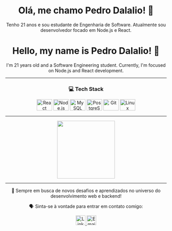 <h1 align="center">Olá, me chamo Pedro Dalalio! 👋</h1>
<p align="center">Tenho 21 anos e sou estudante de Engenharia de Software. Atualmente sou desenvolvedor focado em Node.js e React.</p>

<h1 align="center">Hello, my name is Pedro Dalalio! 👋</h1>
<p align="center">I'm 21 years old and a Software Engineering student. Currently, I'm focused on Node.js and React development.</p>

---

<h3 align="center">💻 Tech Stack</h3>

<p align="center">
  <img alt="React" height="35" width="48" src="https://cdn.jsdelivr.net/gh/devicons/devicon@latest/icons/react/react-original-wordmark.svg">
  <img alt="Node.js" height="35" width="48" src="https://cdn.jsdelivr.net/gh/devicons/devicon@latest/icons/nodejs/nodejs-original-wordmark.svg">
  <img alt="MySQL" height="35" width="48" src="https://cdn.jsdelivr.net/gh/devicons/devicon/icons/mysql/mysql-plain-wordmark.svg">
  <img alt="PostgreSQL" height="35" width="48" src="https://cdn.jsdelivr.net/gh/devicons/devicon@latest/icons/postgresql/postgresql-original.svg">
  <img alt="Git" height="35" width="48" src="https://cdn.jsdelivr.net/gh/devicons/devicon/icons/git/git-original.svg">
  <img alt="Linux" height="35" width="48" src="https://cdn.jsdelivr.net/gh/devicons/devicon@latest/icons/linux/linux-plain.svg">
</p>

---

<div align="center">
  <a href="https://github.com/pedrodalalio" target="_blank">
    <img height="180em" src="https://github-readme-stats.vercel.app/api?username=pedrodalalio&show_icons=true&theme=github_dark&include_all_commits=true&count_private=true"/>
  </a>
</div>

---

<p align="center">
  🚀 Sempre em busca de novos desafios e aprendizados no universo do desenvolvimento web e backend!
</p>

<p align="center">
  🗣️ Sinta-se à vontade para entrar em contato comigo:
</p>

<p align="center">
  <a href="https://www.linkedin.com/in/pedro-dalalio/" target="_blank">
    <img alt="LinkedIn" height="30" src="https://img.shields.io/badge/LinkedIn-blue?style=for-the-badge&logo=linkedin">
  </a>
  <a href="mailto:pedrodalalio13@gmail.com" target="_blank">
    <img alt="Email" height="30" src="https://img.shields.io/badge/Email-D14836?style=for-the-badge&logo=gmail&logoColor=white">
  </a>
</p>
